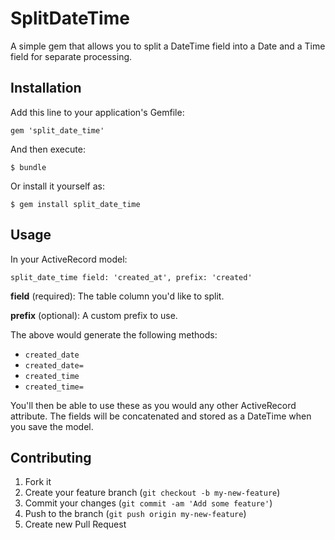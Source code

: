 # SplitDateTime

A simple gem that allows you to split a DateTime field into a Date and a Time field for separate processing.

## Installation

Add this line to your application's Gemfile:

    gem 'split_date_time'

And then execute:

    $ bundle

Or install it yourself as:

    $ gem install split_date_time

## Usage

In your ActiveRecord model:

```
split_date_time field: 'created_at', prefix: 'created'
```
**field** (required): The table column you'd like to split.

**prefix** (optional): A custom prefix to use.

The above would generate the following methods:

- `created_date`
- `created_date=`
- `created_time`
- `created_time=`

You'll then be able to use these as you would any other ActiveRecord attribute. The fields will be concatenated and stored as a DateTime when you save the model.


## Contributing

1. Fork it
2. Create your feature branch (`git checkout -b my-new-feature`)
3. Commit your changes (`git commit -am 'Add some feature'`)
4. Push to the branch (`git push origin my-new-feature`)
5. Create new Pull Request
